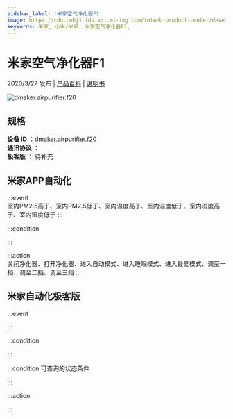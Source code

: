 ```yaml
---
sidebar_label: '米家空气净化器F1'
image: https://cdn.cnbj1.fds.api.mi-img.com/iotweb-product-center/developer_1584513749196K4MXgCGe.png?GalaxyAccessKeyId=AKVGLQWBOVIRQ3XLEW&Expires=9223372036854775807&Signature=KYpWd9peRIQsqrIssyaSFSHsnnU=
keywords: 米家, 小米/米家, 米家空气净化器F1, 
---
```

# 米家空气净化器F1

2020/3/27 发布 | [产品百科](https://home.mi.com/webapp/content/baike/product/index.html?model=dmaker.airpurifier.f20/) | [说明书](https://home.mi.com/views/introduction.html?model=dmaker.airpurifier.f20&region=cn)

![dmaker.airpurifier.f20](https://cdn.cnbj1.fds.api.mi-img.com/iotweb-product-center/developer_1584513749196K4MXgCGe.png?GalaxyAccessKeyId=AKVGLQWBOVIRQ3XLEW&Expires=9223372036854775807&Signature=KYpWd9peRIQsqrIssyaSFSHsnnU=)

## 规格  
> 
**设备 ID** ：dmaker.airpurifier.f20  
**通讯协议** ：  
**极客版**  ： 待补充 


## 米家APP自动化  

:::event  
室内PM2.5高于、室内PM2.5低于、室内温度高于、室内温度低于、室内湿度高于、室内湿度低于
:::

:::condition  

:::

:::action   
关闭净化器、打开净化器、进入自动模式、进入睡眠模式、进入最爱模式、调至一挡、调至二挡、调至三挡
:::

## 米家自动化极客版  

:::event  

:::

:::condition  

:::

:::condition 可查询的状态条件  

:::

:::action  

:::

        
